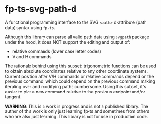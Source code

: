 # fp-ts-svg-path-d

A functional programming interface to the SVG `<path>` d-attribute (path data) syntax using `fp-ts`.

Although this library can parse all valid path data using `svgpath` package under the hood, it does NOT support the editing and output of:
- relative commands (lower case letter codes)
- V and H commands

The rationale behind using this subset: trigonometric functions can be used to obtain absolute coordinates relative to any other coordinate systems. Current position after V/H commands or relative commands depend on the previous command, which could depend on the previous command making iterating over and modifying paths cumbersome. Using this subset, it's easier to plot a new command relative to the previous endpoint and/or tangent.

**WARNING**: This is a work in progress and is not a published library. The author of this work is only just learning fp-ts and sometimes from others who are also just learning. This library is not for use in production code.
